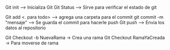 Git init  --> Inicializa Git
Git Status --> Sirve para verificar el estado de git


Git add </path> <. para todo> --> agrega una carpeta para el commit 
git commit -m "mensaje" --> Se guarda el commit para hacerle push
Git push --> Envia los datos al repositorio

Git Checkout -b NuevaRama -> Crea una rama
Git Checkout RamaYaCreada -> Para moverse de rama